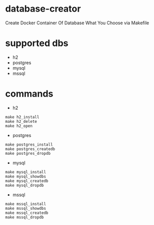 # database-creator

Create Docker Container Of Database What You Choose via Makefile


# supported dbs
- h2
- postgres
- mysql
- mssql


# commands

- h2
~~~
make h2_install
make h2_delete
make h2_open
~~~

- postgres
~~~
make postgres_install 
make postgres_createdb 
make postgres_dropdb
~~~

- mysql
~~~
make mysql_install 
make mysql_showdbs 
make mysql_createdb 
make mysql_dropdb
~~~

- mssql
~~~
make mssql_install 
make mssql_showdbs 
make mssql_createdb 
make mssql_dropdb
~~~
